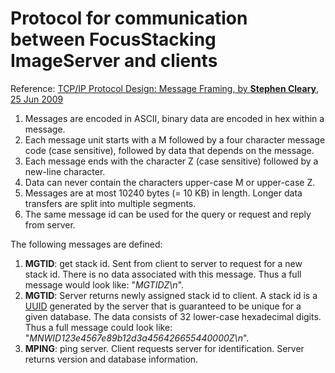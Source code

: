 # Protocol for communication between FocusStacking ImageServer and clients


Reference: [TCP/IP Protocol Design: Message Framing, by **Stephen Cleary**, 25 Jun 2009](http://www.codeproject.com/Articles/37496/TCP-IP-Protocol-Design-Message-Framing)

1. Messages are encoded in ASCII, binary data are encoded in hex within a message.
2. Each message unit starts with a M followed by a four character message code (case sensitive), followed by data that depends on the message.
3. Each message ends with the character Z (case sensitive) followed by a new-line character.
4. Data can never contain the characters upper-case M or upper-case Z.
5. Messages are at most 10240 bytes (= 10 KB) in length. Longer data transfers are split into multiple segments.
6. The same message id can be used for the query or request and reply from server.

The following messages are defined:

1. **MGTID**: get stack id. Sent from client to server to request for a new stack id. There is no data associated with this message. Thus a full message would look like: "_MGTIDZ\n_".
2. **MGTID**: Server returns newly assigned stack id to client. A stack id is a [UUID](http://en.wikipedia.org/wiki/Universally_unique_identifier) generated by the server that is guaranteed to be unique for a given database. The data consists of 32 lower-case hexadecimal digits. Thus a full message could look like: "_MNWID123e4567e89b12d3a456426655440000Z\n_".
3. **MPING**:  ping server. Client requests server for identification. Server returns version and database information.


